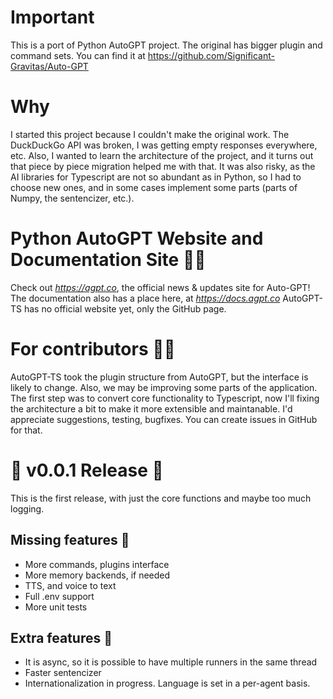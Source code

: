 # Important
This is a port of Python AutoGPT project. The original has bigger plugin and command sets.
You can find it at https://github.com/Significant-Gravitas/Auto-GPT

# Why
I started this project because I couldn't make the original work. The DuckDuckGo API was broken,
I was getting empty responses everywhere, etc. Also, I wanted to learn the architecture of the 
project, and it turns out that piece by piece migration helped me with that. It was also risky,
as the AI libraries for Typescript are not so abundant as in Python, so I had to choose new ones, 
and in some cases implement some parts (parts of Numpy, the sentencizer, etc.).

# Python AutoGPT Website and Documentation Site 📰📖
Check out *https://agpt.co*, the official news & updates site for Auto-GPT!
The documentation also has a place here, at *https://docs.agpt.co*
AutoGPT-TS has no official website yet, only the GitHub page.

# For contributors 👷🏼
AutoGPT-TS took the plugin structure from AutoGPT, but the interface is likely to change.
Also, we may be improving some parts of the application. The first step was to convert core
functionality to Typescript, now I'll fixing the architecture a bit to make it more extensible
and maintanable.
I'd appreciate suggestions, testing, bugfixes. You can create issues in GitHub for that.

# 🚀 v0.0.1 Release 🚀
This is the first release, with just the core functions and maybe too much logging.

## Missing features 🐋
 * More commands, plugins interface
 * More memory backends, if needed
 * TTS, and voice to text
 * Full .env support
 * More unit tests

## Extra features 🐋
 * It is async, so it is possible to have multiple runners in the same thread
 * Faster sentencizer
 * Internationalization in progress. Language is set in a per-agent basis.
